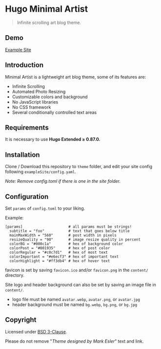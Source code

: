 # Hugo Minimal Artist

> Infinite scrolling art blog theme.

## Demo

[Example Site](https://hugo-minimal-artist.netlify.app)

## Introduction 

Minimal Artist is a lightweight art blog theme, some of its features are:

- Infinite Scrolling
- Automated Photo Resizing
- Customizable colors and background
- No JavaScript libraries
- No CSS framework
- Several conditionally controlled text areas

## Requirements

It is necessary to use **Hugo Extended ≥ 0.87.0.**

## Installation

Clone / Download this repository to `theme` folder, and edit your site config following `exampleSite/config.yaml`.

*Note: Remove config.toml if there is one in the site folder.*

## Configuration

Set `params` of `config.toml` to your liking.

Example:
```
[params]                     # all params must be strings!
  subtitle = "foo"           # text that goes below title
  mainMaxWidth = "560"       # post width in pixels
  resizeQuality = "90"       # image resize quality in percent
  colorBG = "#000c1a"        # hex of background color
  colorPost = "#001935"      # hex of post color
  colorRegular = "#c0c7d1"   # hex of most text
  colorImportant = "#e6ecf3" # hex of important text
  colorHighlight = "#ff3db4" # hex of hover text
```

favicon is set by saving `favicon.ico` and/or `favicon.png` in the `content/` directory.

Site logo and header background can also be set by saving an image file in `content/`.
  - logo file must be named `avatar.webp`, `avatar.png`, or `avatar.jpg`
  - header background must be named `bg.webp`, `bg.png`, or `bg.jpg`

## Copyright

Licensed under [BSD 3-Clause](LICENSE).

Please do not remove "*Theme designed by Mark Esler*" text and link.
